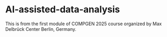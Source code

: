 # AI-assisted-data-analysis
This is from the first module of COMPGEN 2025 course organized by Max Delbrück Center Berlin, Germany.
